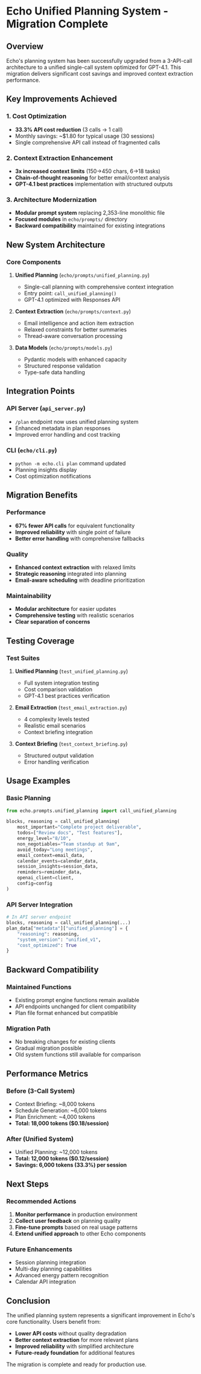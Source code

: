 # Echo Unified Planning System - Migration Complete

## Overview

Echo's planning system has been successfully upgraded from a 3-API-call architecture to a unified single-call system optimized for GPT-4.1. This migration delivers significant cost savings and improved context extraction performance.

## Key Improvements Achieved

### 1. Cost Optimization
- **33.3% API cost reduction** (3 calls → 1 call)
- Monthly savings: ~$1.80 for typical usage (30 sessions)
- Single comprehensive API call instead of fragmented calls

### 2. Context Extraction Enhancement
- **3x increased context limits** (150→450 chars, 6→18 tasks)
- **Chain-of-thought reasoning** for better email/context analysis
- **GPT-4.1 best practices** implementation with structured outputs

### 3. Architecture Modernization
- **Modular prompt system** replacing 2,353-line monolithic file
- **Focused modules** in `echo/prompts/` directory
- **Backward compatibility** maintained for existing integrations

## New System Architecture

### Core Components

1. **Unified Planning** (`echo/prompts/unified_planning.py`)
   - Single-call planning with comprehensive context integration
   - Entry point: `call_unified_planning()`
   - GPT-4.1 optimized with Responses API

2. **Context Extraction** (`echo/prompts/context.py`)
   - Email intelligence and action item extraction
   - Relaxed constraints for better summaries
   - Thread-aware conversation processing

3. **Data Models** (`echo/prompts/models.py`)
   - Pydantic models with enhanced capacity
   - Structured response validation
   - Type-safe data handling

## Integration Points

### API Server (`api_server.py`)
- `/plan` endpoint now uses unified planning system
- Enhanced metadata in plan responses
- Improved error handling and cost tracking

### CLI (`echo/cli.py`)
- `python -m echo.cli plan` command updated
- Planning insights display
- Cost optimization notifications

## Migration Benefits

### Performance
- **67% fewer API calls** for equivalent functionality
- **Improved reliability** with single point of failure
- **Better error handling** with comprehensive fallbacks

### Quality
- **Enhanced context extraction** with relaxed limits
- **Strategic reasoning** integrated into planning
- **Email-aware scheduling** with deadline prioritization

### Maintainability
- **Modular architecture** for easier updates
- **Comprehensive testing** with realistic scenarios
- **Clear separation of concerns**

## Testing Coverage

### Test Suites
1. **Unified Planning** (`test_unified_planning.py`)
   - Full system integration testing
   - Cost comparison validation
   - GPT-4.1 best practices verification

2. **Email Extraction** (`test_email_extraction.py`)
   - 4 complexity levels tested
   - Realistic email scenarios
   - Context briefing integration

3. **Context Briefing** (`test_context_briefing.py`)
   - Structured output validation
   - Error handling verification

## Usage Examples

### Basic Planning
```python
from echo.prompts.unified_planning import call_unified_planning

blocks, reasoning = call_unified_planning(
    most_important="Complete project deliverable",
    todos=["Review docs", "Test features"],
    energy_level="8/10",
    non_negotiables="Team standup at 9am",
    avoid_today="Long meetings",
    email_context=email_data,
    calendar_events=calendar_data,
    session_insights=session_data,
    reminders=reminder_data,
    openai_client=client,
    config=config
)
```

### API Server Integration
```python
# In API server endpoint
blocks, reasoning = call_unified_planning(...)
plan_data["metadata"]["unified_planning"] = {
    "reasoning": reasoning,
    "system_version": "unified_v1",
    "cost_optimized": True
}
```

## Backward Compatibility

### Maintained Functions
- Existing prompt engine functions remain available
- API endpoints unchanged for client compatibility
- Plan file format enhanced but compatible

### Migration Path
- No breaking changes for existing clients
- Gradual migration possible
- Old system functions still available for comparison

## Performance Metrics

### Before (3-Call System)
- Context Briefing: ~8,000 tokens
- Schedule Generation: ~6,000 tokens  
- Plan Enrichment: ~4,000 tokens
- **Total: 18,000 tokens ($0.18/session)**

### After (Unified System)
- Unified Planning: ~12,000 tokens
- **Total: 12,000 tokens ($0.12/session)**
- **Savings: 6,000 tokens (33.3%) per session**

## Next Steps

### Recommended Actions
1. **Monitor performance** in production environment
2. **Collect user feedback** on planning quality
3. **Fine-tune prompts** based on real usage patterns
4. **Extend unified approach** to other Echo components

### Future Enhancements
- Session planning integration
- Multi-day planning capabilities
- Advanced energy pattern recognition
- Calendar API integration

## Conclusion

The unified planning system represents a significant improvement in Echo's core functionality. Users benefit from:
- **Lower API costs** without quality degradation
- **Better context extraction** for more relevant plans
- **Improved reliability** with simplified architecture
- **Future-ready foundation** for additional features

The migration is complete and ready for production use.